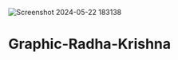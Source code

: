 ![Screenshot 2024-05-22 183138](https://github.com/SakshiChilkoti/Graphic-Radha-Krishna/assets/145189160/416832d6-2dc5-46dc-8fb9-9a56ae92c042)
# Graphic-Radha-Krishna

